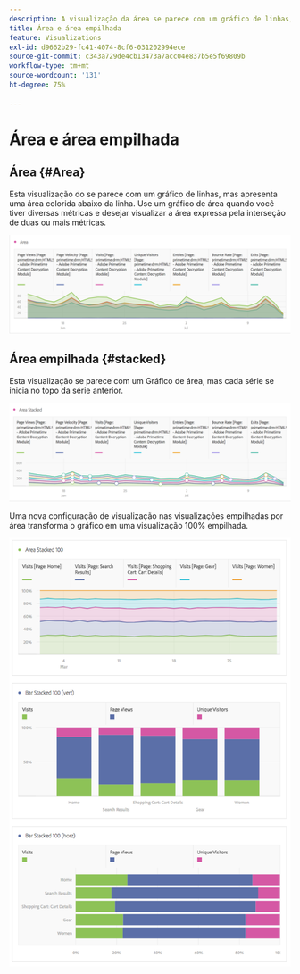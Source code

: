 ```yaml
---
description: A visualização da área se parece com um gráfico de linhas, mas apresenta uma área colorida abaixo da linha.
title: Área e área empilhada
feature: Visualizations
exl-id: d9662b29-fc41-4074-8cf6-031202994ece
source-git-commit: c343a729de4cb13473a7acc04e837b5e5f69809b
workflow-type: tm+mt
source-wordcount: '131'
ht-degree: 75%

---
```


# Área e área empilhada

## Área {#Area}

Esta visualização do se parece com um gráfico de linhas, mas apresenta uma área colorida abaixo da linha. Use um gráfico de área quando você tiver diversas métricas e desejar visualizar a área expressa pela interseção de duas ou mais métricas.

![Visualização de área mostrando várias métricas, incluindo Exibições de página, Visitas, Visitantes únicos e Taxa de rejeição.](assets/area.png)

## Área empilhada {#stacked}

Esta visualização se parece com um Gráfico de área, mas cada série se inicia no topo da série anterior.

![Área empilhada mostrando cada série no topo da série anterior.](assets/area-stacked.png)

Uma nova configuração de visualização nas visualizações empilhadas por área transforma o gráfico em uma visualização 100% empilhada.

![Área empilhada mostrando uma visualização 100% empilhada.](assets/areastacked100.png)
